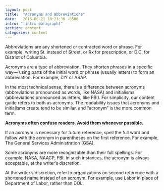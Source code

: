 ```yaml
---
layout: post
title:  "Acronyms and abbreviations"
date:   2016-06-21 10:23:36 -0500
intro: "[intro paragraph]"
section: content
categories: content
---
```


Abbreviations are any shortened or contracted word or phrase. For example, writing St. instead of Street, or Rx for prescription, or D.C. for District of Columbia.

Acronyms are a type of abbreviation. They shorten phrases in a specific way— using parts of the initial word or phrase (usually letters) to form an abbreviation. For example, DIY or ASAP.

In the most technical sense, there is a difference between acronyms (abbreviations pronounced as words, like NASA) and initialisms (abbreviations pronounced as letters, like FBI). For simplicity, our content guide refers to both as acronyms. The readability issues that acronyms and initialisms create tend to be similar, and “acronym” is the more common term.

**Acronyms often confuse readers. Avoid them whenever possible.**

If an acronym is necessary for future reference, spell the full word and follow with the acronym in parentheses on the first reference. For example, The General Services Administration (GSA).

Some acronyms are more recognizable than their full spellings. For example, NASA, NAACP, FBI. In such instances, the acronym is always acceptable, at the writer’s discretion.

At the writer’s discretion, refer to organizations on second reference with a shortened name instead of an acronym. For example, use Labor in place of Department of Labor, rather than DOL.
